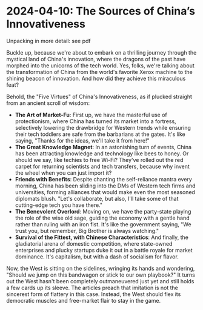 # 2024-04-10: The Sources of China’s Innovativeness

Unpacking in more detail: see pdf

Buckle up, because we're about to embark on a thrilling journey through the mystical land of China's innovation, where the dragons of the past have morphed into the unicorns of the tech world. Yes, folks, we're talking about the transformation of China from the world's favorite Xerox machine to the shining beacon of innovation. And how did they achieve this miraculous feat?

Behold, the "Five Virtues" of China's Innovativeness, as if plucked straight from an ancient scroll of wisdom:
 * **The Art of Market-Fu**: First up, we have the masterful use of protectionism, where China has turned its market into a fortress, selectively lowering the drawbridge for Western trends while ensuring their tech toddlers are safe from the barbarians at the gates. It's like saying, "Thanks for the ideas, we'll take it from here!"
 * **The Great Knowledge Magnet**: In an astonishing turn of events, China has been attracting knowledge and technology like bees to honey. Or should we say, like techies to free Wi-Fi? They've rolled out the red carpet for returning scientists and tech transfers, because why invent the wheel when you can just import it? 
 * **Friends with Benefits**: Despite chanting the self-reliance mantra every morning, China has been sliding into the DMs of Western tech firms and universities, forming alliances that would make even the most seasoned diplomats blush. "Let's collaborate, but also, I'll take some of that cutting-edge tech you have there."
 * **The Benevolent Overlord**: Moving on, we have the party-state playing the role of the wise old sage, guiding the economy with a gentle hand rather than ruling with an iron fist. It's like the government saying, "We trust you, but remember, Big Brother is always watching." 
 * **Survival of the Fittest, with Chinese Characteristics**: And finally, the gladiatorial arena of domestic competition, where state-owned enterprises and plucky startups duke it out in a battle royale for market dominance. It's capitalism, but with a dash of socialism for flavor.

Now, the West is sitting on the sidelines, wringing its hands and wondering, "Should we jump on this bandwagon or stick to our own playbook?" It turns out the West hasn't been completely outmaneuvered just yet and still holds a few cards up its sleeve. The articles preach that imitation is not the sincerest form of flattery in this case. Instead, the West should flex its democratic muscles and free-market flair to stay in the game.
